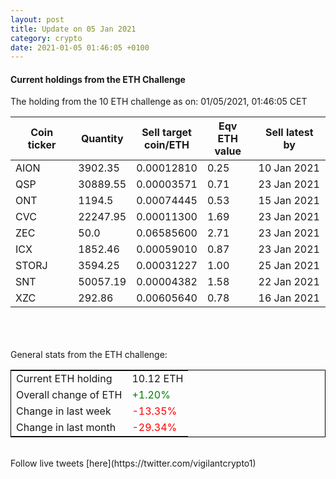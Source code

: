 ```yaml
---
layout: post
title: Update on 05 Jan 2021
category: crypto
date: 2021-01-05 01:46:05 +0100
---
```

<!-- Global site tag (gtag.js) - Google Analytics -->
<script async src="https://www.googletagmanager.com/gtag/js?id=UA-103831149-5"></script>
<script>
  window.dataLayer = window.dataLayer || [];
  function gtag(){dataLayer.push(arguments);}
  gtag('js', new Date());

  gtag('config', 'UA-103831149-5');
</script>


#### Current holdings from the ETH Challenge

The holding from the 10 ETH challenge as on: 01/05/2021, 01:46:05 CET

|Coin ticker|Quantity|Sell target<br>coin/ETH|Eqv ETH<br>value|Sell latest by|
|-----------|--------|-----------|-----------|--------------|
AION|3902.35|  0.00012810|0.25|10 Jan 2021|
QSP|30889.55|  0.00003571|0.71|23 Jan 2021|
ONT|1194.5|  0.00074445|0.53|15 Jan 2021|
CVC|22247.95|  0.00011300|1.69|23 Jan 2021|
ZEC|50.0|  0.06585600|2.71|23 Jan 2021|
ICX|1852.46|  0.00059010|0.87|23 Jan 2021|
STORJ|3594.25|  0.00031227|1.00|25 Jan 2021|
SNT|50057.19|  0.00004382|1.58|22 Jan 2021|
XZC|292.86|  0.00605640|0.78|16 Jan 2021|

<br>
<br>
<br>
General stats from the ETH challenge:

<table style="border:1px solid black;margin-left:auto;margin-right:auto;">
	<tbody>
	<tr>
		<td>Current ETH holding</td>
		<td>     10.12 ETH</td>
	</tr>
	<tr>
		<td>Overall change of ETH</td>
		<td><font color="green">+1.20%</font></td>
	</tr>
	<tr>
		<td>Change in last week</td>
		<td><font color="red">-13.35%</font></td>
	</tr>
	<tr>
		<td>Change in last month</td>
		<td><font color="red">-29.34%</font></td>
	</tr>
	</tbody>
</table>

<br>
Follow live tweets [here](https://twitter.com/vigilantcrypto1)
<br>
<br>